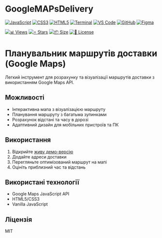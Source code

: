 # GoogleMAPsDelivery

<!-- AUTOGEN:STATS -->
[![JavaScript](https://img.shields.io/badge/JavaScript-F7DF1E?style=for-the-badge&logo=javascript&logoColor=black)](https://developer.mozilla.org/en-US/docs/Web/JavaScript) [![CSS3](https://img.shields.io/badge/CSS3-1572B6?style=for-the-badge&logo=css3&logoColor=white)](https://developer.mozilla.org/en-US/docs/Web/CSS) [![HTML5](https://img.shields.io/badge/HTML5-E34F26?style=for-the-badge&logo=html5&logoColor=white)](https://developer.mozilla.org/en-US/docs/Web/HTML) [![Terminal](https://img.shields.io/badge/mac%20terminal-000000?style=for-the-badge&logo=apple&logoColor=white&labelColor=000000)](https://support.apple.com/guide/terminal/welcome/mac) [![VS Code](https://img.shields.io/badge/VS_Code-007ACC?style=for-the-badge&logo=visual-studio-code&logoColor=white)](https://code.visualstudio.com/) [![GitHub](https://img.shields.io/badge/GitHub-181717?style=for-the-badge&logo=github&logoColor=white)](https://github.com/) [![Figma](https://img.shields.io/badge/Figma-F24E1E?style=for-the-badge&logo=figma&logoColor=white)](https://www.figma.com/) 

[![📊 Views](https://img.shields.io/endpoint?url=https://raw.githubusercontent.com/VuToV-Mykola/googlemapsdelivery/main/assets/db/visitors-badge.json)](https://github.com/VuToV-Mykola/googlemapsdelivery/graphs/traffic)
[![⭐ Stars](https://img.shields.io/endpoint?url=https://raw.githubusercontent.com/VuToV-Mykola/googlemapsdelivery/main/assets/db/likes-badge.json)](https://github.com/VuToV-Mykola/googlemapsdelivery/actions/workflows/screenshot-and-visitor.yaml)
[![📦 Size](https://img.shields.io/endpoint?url=https://raw.githubusercontent.com/VuToV-Mykola/googlemapsdelivery/main/assets/db/repo-size.json)](https://github.com/VuToV-Mykola/googlemapsdelivery)
[![📄 License](https://img.shields.io/endpoint?url=https://raw.githubusercontent.com/VuToV-Mykola/googlemapsdelivery/main/assets/db/repo-license.json)](https://github.com/VuToV-Mykola/googlemapsdelivery/blob/main/LICENSE)
<!-- END:AUTOGEN -->

# Планувальник маршрутів доставки (Google Maps)

Легкий інструмент для розрахунку та візуалізації маршрутів доставки з використанням Google Maps API.

## Можливості

- Інтерактивна мапа з візуалізацією маршруту
- Планування маршруту з багатьма зупинками
- Розрахунок відстані та часу в дорозі
- Адаптивний дизайн для мобільних пристроїв та ПК

## Використання

1. Відкрийте [живу демо-версію](https://vutov-mykola.github.io/googlemapsdelivery/)
2. Додайте адреси доставки
3. Перегляньте оптимізований маршрут на мапі
4. Оцініть приблизний час та відстань

## Використані технології

- Google Maps JavaScript API
- HTML5/CSS3
- Vanilla JavaScript

## Ліцензія

MIT
